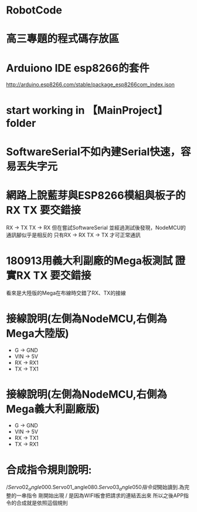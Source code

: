 # RobotCode
# 高三專題的程式碼存放區
# Arduiono IDE esp8266的套件
http://arduino.esp8266.com/stable/package_esp8266com_index.json

# start working in 【MainProject】 folder
# SoftwareSerial不如內建Serial快速，容易丟失字元

# 網路上說藍芽與ESP8266模組與板子的RX TX 要交錯接
RX -> TX    TX -> RX
但在嘗試SoftwareSerial 並經過測試後發現，NodeMCU的通訊腳似乎是相反的
只有RX -> RX  TX -> TX 才可正常通訊

# 180913用義大利副廠的Mega板測試 證實RX TX 要交錯接
看來是大陸版的Mega在布線時交錯了RX、TX的接線

# 接線說明(左側為NodeMCU,右側為Mega大陸版)
+ G   ->  GND
+ VIN ->  5V
+ RX  ->  RX1
+ TX  ->  TX1

# 接線說明(左側為NodeMCU,右側為Mega義大利副廠版)
+ G   ->  GND
+ VIN ->  5V
+ RX  ->  TX1
+ TX  ->  RX1

# 合成指令規則說明:
/$Servo02_angle000.$Servo01_angle080.$Servo03_angle050
指令從$開始讀到.為完整的一串指令
剛開始出現 / 是因為WIFI板會把請求的連結丟出來
所以之後APP指令的合成就是依照這個規則